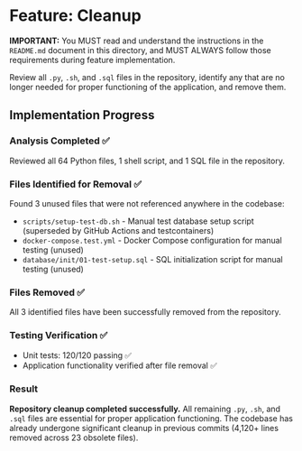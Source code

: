 # Feature: Cleanup

**IMPORTANT:** You MUST read and understand the instructions in the `README.md` document in this directory, and MUST ALWAYS follow those requirements during feature implementation.

Review all `.py`, `.sh`, and `.sql` files in the repository, identify any that are no longer needed for proper functioning of the application, and remove them.

## Implementation Progress

### Analysis Completed ✅
Reviewed all 64 Python files, 1 shell script, and 1 SQL file in the repository.

### Files Identified for Removal ✅
Found 3 unused files that were not referenced anywhere in the codebase:
- `scripts/setup-test-db.sh` - Manual test database setup script (superseded by GitHub Actions and testcontainers)
- `docker-compose.test.yml` - Docker Compose configuration for manual testing (unused)
- `database/init/01-test-setup.sql` - SQL initialization script for manual testing (unused)

### Files Removed ✅
All 3 identified files have been successfully removed from the repository.

### Testing Verification ✅
- Unit tests: 120/120 passing ✅
- Application functionality verified after file removal ✅

### Result
**Repository cleanup completed successfully.** All remaining `.py`, `.sh`, and `.sql` files are essential for proper application functioning. The codebase has already undergone significant cleanup in previous commits (4,120+ lines removed across 23 obsolete files).